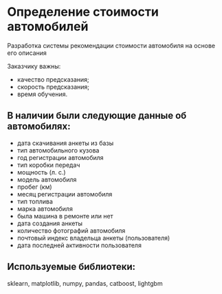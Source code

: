 # Определение стоимости автомобилей
Разработка системы рекомендации стоимости автомобиля на основе его описания

Заказчику важны:

- качество предсказания;
- скорость предсказания;
- время обучения.

## В наличии были следующие данные об автомобилях:
- дата скачивания анкеты из базы
- тип автомобильного кузова
- год регистрации автомобиля
- тип коробки передач
- мощность (л. с.)
- модель автомобиля
- пробег (км)
- месяц регистрации автомобиля
- тип топлива
- марка автомобиля
- была машина в ремонте или нет
- дата создания анкеты
- количество фотографий автомобиля
- почтовый индекс владельца анкеты (пользователя)
- дата последней активности пользователя

## Используемые библиотеки:
sklearn, matplotlib, numpy, pandas, catboost, lightgbm

